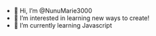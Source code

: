 - 👋 Hi, I’m @NunuMarie3000
- 👀 I’m interested in learning new ways to create!
- 🌱 I’m currently learning Javascript
<!-- - 💞️ I’m looking to collaborate on ...
- 📫 How to reach me ... -->

<!---
NunuMarie3000/NunuMarie3000 is a ✨ special ✨ repository because its `README.md` (this file) appears on your GitHub profile.
You can click the Preview link to take a look at your changes.
--->
